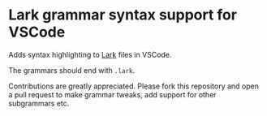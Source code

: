 # Lark grammar syntax support for VSCode

Adds syntax highlighting to [Lark](https://github.com/lark-parser/lark) files in VSCode.

The grammars should end with `.lark`.

Contributions are greatly appreciated.
Please fork this repository and open a pull request to make grammar tweaks, add support for other subgrammars etc.
